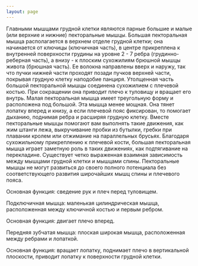 ```yaml
---
layout: page
---
```

Главными мышцами грудной клетки являются парные большие и малые (или верхние и нижние) пекторальные мышцы. Большая пекторальная мышца располагается в верхнем отделе грудной клетки; она начинается от ключицы (ключичная часть), в центре прикреплена к внутренней поверхности грудины на уровне 2 - 7 ребра (грудинно-реберная часть), а внизу - к плоским сухожилиям брюшной мышцы живота (брюшная часть). Ее волокна направлены вверх и наружу, так что пучки нижней части проходят позади пучков верхней части, покрывая грудную клетку наподобие панциря. Утолщенная часть большой пекторальной мышцы соединена сухожилием с плечевой костью. При сокращении она приводит плечо к туловищу и вращает его внутрь. Малая пекторальная мышца имеет треугольную форму и расположена под большой. Эта мышца менее мощная. Она тянет лопатку вперед и книзу, а если плечевой пояс фиксирован, то помогает дыханию, поднимая ребра и расширяя грудную клетку. Вместе пекторальные мышцы помогают вам выполнять такие движения, как жим штанги лежа, выкручивание пробки из бутылки, гребки при плавании кролем или отжимание на параллельных брусьях. Благодаря сухожильному прикреплению к плечевой кости, большая пекторальная мышца играет заметную роль в таких движениях, как подтягивание на перекладине. Существует четко выраженная взаимная зависимость между мышцами грудной клетки и мышцами спины. Пекторальные мышцы не могут развиться до своего полного потенциала без соответствующего развития широчайших мышц спины и плечевого пояса.




Основная функция: сведение рук и плеч перед туловищем.

Подключичная мышца: маленькая цилиндрическая мышца, расположенная между ключичной костью и первым ребром.

Основная функция: двигает плечо вперед.

Передняя зубчатая мышца: плоская широкая мышца, расположенная между ребрами и лопаткой.

Основная функция: вращает лопатку, поднимает плечо в вертикальной плоскости, приводит лопатку к поверхности грудной клетки.